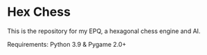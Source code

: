 # Hex Chess

This is the repository for my EPQ, a hexagonal chess engine and AI.

Requirements: Python 3.9 & Pygame 2.0+
